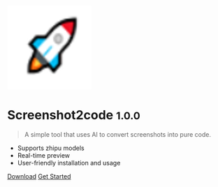 ![logo](../icon/android-chrome-192x192.png)

# Screenshot2code <small>1.0.0</small>

> A simple tool that uses AI to convert screenshots into pure code.

- Supports zhipu models
- Real-time preview
- User-friendly installation and usage

[Download](https://github.com/LinyuJupiter/screenshot2code/releases)
[Get Started](/introduction)